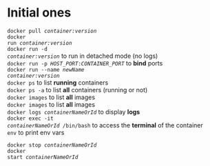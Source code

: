 # Initial ones
<code>docker pull <i>container:version</i></code><br>
<code>docker run <i>container:version</i></code><br>
<code>docker run -d <i>container:version</i></code> to run in detached mode (no logs)<br>
<code>docker run -p <i>HOST_PORT</i>:<i>CONTAINER_PORT</i></code> to <b>bind</b> ports<br>
<code>docker run --name <i>newName</i> <i>container:version</i></code><br>
<code>docker ps</code> to list <b>running</b> containers<br>
<code>docker ps -a</code> to list <b>all</b> containers (running or not)<br>
<code>docker images</code> to list <b>all</b> images <br>
<code>docker images</code> to list <b>all</b> images <br>
<code>docker logs <i>containerNameOrId</i></code> to display <b>logs</b><br>
<code>docker exec -it <i>containerNameOrId</i> /bin/bash</code> to access the <b>terminal</b> of the container<br>
<code>env</code> to print env vars

<code>docker stop <i>containerNameOrId</i></code><br>
<code>docker start <i>containerNameOrId</i></code><br>




